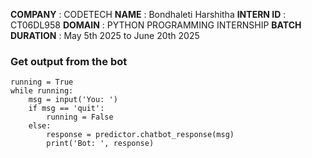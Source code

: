 **COMPANY** : CODETECH
**NAME** : Bondhaleti Harshitha
**INTERN ID** : CT06DL958
**DOMAIN** : PYTHON PROGRAMMING INTERNSHIP
**BATCH DURATION** : May 5th 2025 to June 20th 2025


### Get output from the bot
```
running = True
while running:
    msg = input('You: ')
    if msg == 'quit':
        running = False
    else:
        response = predictor.chatbot_response(msg)
        print('Bot: ', response)
```
